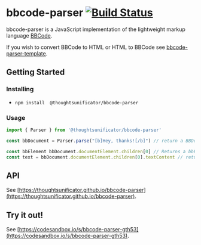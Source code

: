 # bbcode-parser [![Build Status](https://travis-ci.com/thoughtsunificator/bbcode-parser.svg?branch=master)](https://travis-ci.com/thoughtsunificator/bbcode-parser)

bbcode-parser is a JavaScript implementation of the lightweight markup language [BBCode](https://en.wikipedia.org/wiki/BBCode).

If you wish to convert BBCode to HTML or HTML to BBCode see [bbcode-parser-template](https://github.com/thoughtsunificator/bbcode-parser-template).

## Getting Started

### Installing

- ``npm install  @thoughtsunificator/bbcode-parser``

### Usage

````javascript
import { Parser } from '@thoughtsunificator/bbcode-parser'

const bbDocument = Parser.parse("[b]Hey, thanks![/b]") // return a BBDocument instance

const bbElement bbDocument.documentElement.children[0] // Returns a bbElement
const text = bbDocument.documentElement.children[0].textContent // returns "Hey, thanks!"
````

## API

See [https://thoughtsunificator.github.io/bbcode-parser](https://thoughtsunificator.github.io/bbcode-parser).

## Try it out!

See [https://codesandbox.io/s/bbcode-parser-gth53](https://codesandbox.io/s/bbcode-parser-gth53).

